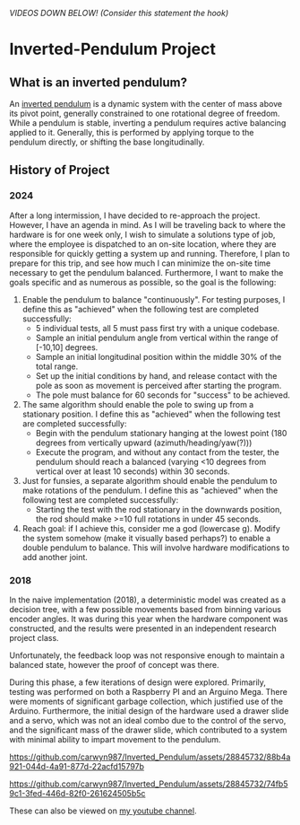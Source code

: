 *VIDEOS DOWN BELOW! (Consider this statement the hook)*

# Inverted-Pendulum Project

## What is an inverted pendulum?
An [inverted pendulum](https://en.wikipedia.org/wiki/Inverted_pendulum) is a dynamic system with the center of mass above its pivot point, generally constrained to one rotational degree of freedom. While a pendulum is stable, inverting a pendulum requires active balancing applied to it. Generally, this is performed by applying torque to the pendulum directly, or shifting the base longitudinally.

## History of Project

### 2024

After a long intermission, I have decided to re-approach the project. However, I have an agenda in mind. As I will be traveling back to where the hardware is for one week only, I wish to simulate a solutions type of job, where the employee is dispatched to an on-site location, where they are responsible for quickly getting a system up and running. Therefore, I plan to prepare for this trip, and see how much I can minimize the on-site time necessary to get the pendulum balanced. Furthermore, I want to make the goals specific and as numerous as possible, so the goal is the following:

1. Enable the pendulum to balance "continuously". For testing purposes, I define this as "achieved" when the following test are completed successfully:
   - 5 individual tests, all 5 must pass first try with a unique codebase.
   - Sample an initial pendulum angle from vertical within the range of [-10,10] degrees.
   - Sample an initial longitudinal position within the middle 30% of the total range.
   - Set up the initial conditions by hand, and release contact with the pole as soon as movement is perceived after starting the program.
   - The pole must balance for 60 seconds for "success" to be achieved.
2. The same algorithm should enable the pole to swing up from a stationary position. I define this as "achieved" when the following test are completed successfully:
   - Begin with the pendulum stationary hanging at the lowest point (180 degrees from vertically upward (azimuth/heading/yaw(?)))
   - Execute the program, and without any contact from the tester, the pendulum should reach a balanced (varying <10 degrees from vertical over at least 10 seconds) within 30 seconds.
3. Just for funsies, a separate algorithm should enable the pendulum to make rotations of the pendulum. I define this as "achieved" when the following test are completed successfully:
   - Starting the test with the rod stationary in the downwards position, the rod should make >=10 full rotations in under 45 seconds.
4. Reach goal: if I achieve this, consider me a god (lowercase g). Modify the system somehow (make it visually based perhaps?) to enable a double pendulum to balance. This will involve hardware modifications to add another joint.

### 2018

In the naive implementation (2018), a deterministic model was created as a decision tree, with a few possible movements based from binning various encoder angles. It was during this year when the hardware component was constructed, and the results were presented in an independent research project class.

Unfortunately, the feedback loop was not responsive enough to maintain a balanced state, however the proof of concept was there.

During this phase, a few iterations of design were explored. Primarily, testing was performed on both a Raspberry PI and an Arguino Mega. There were moments of significant garbage collection, which justified use of the Arduino. Furthermore, the initial design of the hardware used a drawer slide and a servo, which was not an ideal combo due to the control of the servo, and the significant mass of the drawer slide, which contributed to a system with minimal ability to impart movement to the pendulum.


https://github.com/carwyn987/Inverted_Pendulum/assets/28845732/88b4a921-044d-4a91-877d-22acfd15797b

https://github.com/carwyn987/Inverted_Pendulum/assets/28845732/74fb59c1-3fed-446d-82f0-261624505b5c

These can also be viewed on [my youtube channel](https://www.youtube.com/channel/UCNOUx60VSDCHhShPJUi3yFg).
